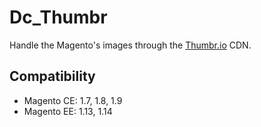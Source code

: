 Dc_Thumbr
===================
Handle the Magento's images through the [Thumbr.io](https://www.thumbr.io/) CDN.

Compatibility
-------------
- Magento CE: 1.7, 1.8, 1.9
- Magento EE: 1.13, 1.14
